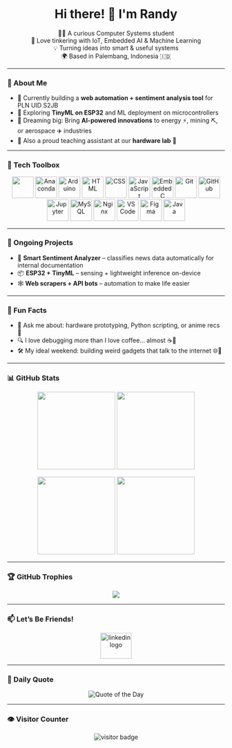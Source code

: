 <h1 align="center">Hi there! 👋 I'm Randy</h1>
<p align="center">
  👨‍💻 A curious Computer Systems student <br>
  🤖 Love tinkering with IoT, Embedded AI & Machine Learning <br>
  💡 Turning ideas into smart & useful systems <br>
  🌍 Based in Palembang, Indonesia 🇮🇩
</p>

---

### 🎯 About Me

- 🔧 Currently building a **web automation + sentiment analysis tool** for PLN UID S2JB  
- 🧠 Exploring **TinyML on ESP32** and ML deployment on microcontrollers  
- 🚀 Dreaming big: Bring **AI-powered innovations** to energy ⚡, mining ⛏, or aerospace ✈️ industries  
- 🎒 Also a proud teaching assistant at our **hardware lab** 🧪  

---

### 🧰 Tech Toolbox

<div align="center">
  <img src="https://skillicons.dev/icons?i=py" height="50" />
  <img src="https://cdn.jsdelivr.net/gh/devicons/devicon/icons/anaconda/anaconda-original.svg" height="50" alt="Anaconda" />
  <img src="https://cdn.jsdelivr.net/gh/devicons/devicon/icons/arduino/arduino-original.svg" height="50" alt="Arduino" />
  <img src="https://cdn.jsdelivr.net/gh/devicons/devicon/icons/html5/html5-original.svg" height="50" alt="HTML" />
  <img src="https://cdn.jsdelivr.net/gh/devicons/devicon/icons/css3/css3-original.svg" height="50" alt="CSS" />
  <img src="https://cdn.jsdelivr.net/gh/devicons/devicon/icons/javascript/javascript-original.svg" height="50" alt="JavaScript" />
  <img src="https://cdn.jsdelivr.net/gh/devicons/devicon/icons/embeddedc/embeddedc-original.svg" height="50" alt="Embedded C" />
  <img src="https://cdn.jsdelivr.net/gh/devicons/devicon/icons/git/git-original.svg" height="50" alt="Git" />
  <img src="https://cdn.jsdelivr.net/gh/devicons/devicon/icons/github/github-original.svg" height="50" alt="GitHub" />
  <img src="https://cdn.jsdelivr.net/gh/devicons/devicon/icons/jupyter/jupyter-original.svg" height="50" alt="Jupyter" />
  <img src="https://cdn.jsdelivr.net/gh/devicons/devicon/icons/mysql/mysql-original.svg" height="50" alt="MySQL" />
  <img src="https://cdn.jsdelivr.net/gh/devicons/devicon/icons/nginx/nginx-original.svg" height="50" alt="Nginx" />
  <img src="https://cdn.jsdelivr.net/gh/devicons/devicon/icons/vscode/vscode-original.svg" height="50" alt="VS Code" />
  <img src="https://cdn.jsdelivr.net/gh/devicons/devicon/icons/figma/figma-original.svg" height="50" alt="Figma" />
  <img src="https://cdn.jsdelivr.net/gh/devicons/devicon/icons/java/java-original.svg" height="50" alt="Java" />
</div>

---

### 🚧 Ongoing Projects

- 🧠 **Smart Sentiment Analyzer** – classifies news data automatically for internal documentation  
- 📦 **ESP32 + TinyML** – sensing + lightweight inference on-device  
- 🕸 **Web scrapers + API bots** – automation to make life easier  

---

### 🧪 Fun Facts

- 💬 Ask me about: hardware prototyping, Python scripting, or anime recs 🎌  
- 🔍 I love debugging more than I love coffee... almost ☕🐞  
- 🛠 My ideal weekend: building weird gadgets that talk to the internet 🌐📡  

---

### 📊 GitHub Stats

<p align="center">
  <img src="https://github-readme-stats.vercel.app/api?username=bachrirandy&show_icons=true&theme=tokyonight" height="180" />
  <img src="https://streak-stats.demolab.com?user=bachrirandy&theme=tokyonight" height="180" />
</p>

<p align="center">
  <img src="https://github-readme-stats.vercel.app/api/top-langs/?username=bachrirandy&layout=compact&theme=tokyonight" height="180" />
  <img src="https://github-profile-summary-cards.vercel.app/api/cards/profile-details?username=bachrirandy&theme=tokyonight" height="180" />
</p>

---

### 🏆 GitHub Trophies

<p align="center">
  <img src="https://github-profile-trophy.vercel.app/?username=bachrirandy&theme=tokyonight&margin-w=10&column=4" />
</p>

---

### 📫 Let’s Be Friends!

<div align="center">
  <a href="https://www.linkedin.com/in/randybachri/" target="_blank">
    <img src="https://raw.githubusercontent.com/maurodesouza/profile-readme-generator/master/src/assets/icons/social/linkedin/default.svg" width="72" height="60" alt="linkedin logo" />
  </a>
</div>

---

### 🌟 Daily Quote

<p align="center">
  <img src="https://quotes-github-readme.vercel.app/api?type=horizontal&theme=tokyonight" alt="Quote of the Day" />
</p>

---

### 👁 Visitor Counter

<p align="center">
  <img src="https://komarev.com/ghpvc/?username=bachrirandy&style=flat-square&color=blue" alt="visitor badge" />
</p>
